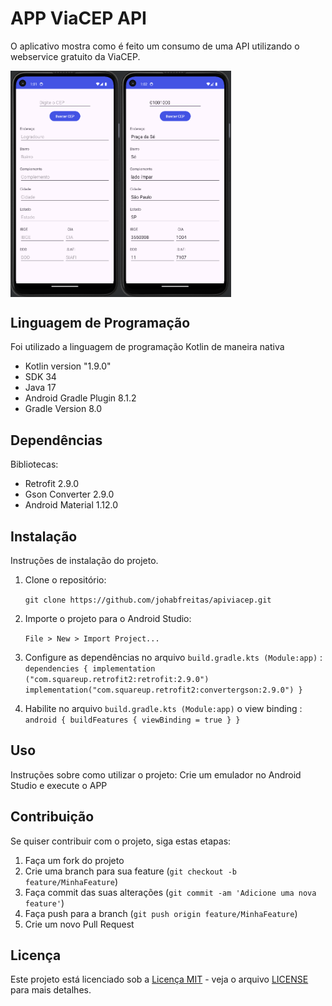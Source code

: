 # APP ViaCEP API

O aplicativo mostra como é feito um consumo de uma API utilizando o webservice gratuito da ViaCEP.

<div style="display: flex;" align="center">
  <img src="images/img_1.png" alt="Imagem 1" style="width: 35%;">
  <img src="images/img_2.png" alt="Imagem 2" style="width: 35%;">
</div>


## Linguagem de Programação

Foi utilizado a linguagem de programação Kotlin de maneira nativa

- Kotlin version "1.9.0"
- SDK 34
- Java 17
- Android Gradle Plugin 8.1.2
- Gradle Version 8.0

## Dependências

Bibliotecas:
- Retrofit 2.9.0 
- Gson Converter 2.9.0 
- Android Material 1.12.0

## Instalação

Instruções de instalação do projeto.

1. Clone o repositório: 

	`git clone https://github.com/johabfreitas/apiviacep.git`

2. Importe o projeto para o Android Studio:

	`File > New > Import Project...`

3. Configure as dependências no arquivo `build.gradle.kts (Module:app)` :
		```	dependencies {
             implementation ("com.squareup.retrofit2:retrofit:2.9.0")
             implementation("com.squareup.retrofit2:convertergson:2.9.0")
    	}```

4. Habilite no arquivo `build.gradle.kts (Module:app)` o view binding :
		``` android {
                    buildFeatures {
                        viewBinding = true
    				}
			  }```


## Uso

Instruções sobre como utilizar o projeto:
	Crie um emulador no Android Studio e execute o APP

## Contribuição

Se quiser contribuir com o projeto, siga estas etapas:

1. Faça um fork do projeto
2. Crie uma branch para sua feature (`git checkout -b feature/MinhaFeature`)
3. Faça commit das suas alterações (`git commit -am 'Adicione uma nova feature'`)
4. Faça push para a branch (`git push origin feature/MinhaFeature`)
5. Crie um novo Pull Request

## Licença

Este projeto está licenciado sob a [Licença MIT](https://opensource.org/licenses/MIT) - veja o arquivo [LICENSE](LICENSE) para mais detalhes.
